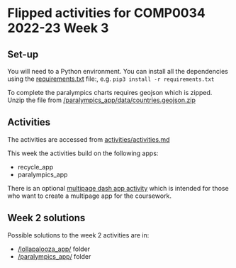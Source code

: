 # Flipped activities for COMP0034 2022-23 Week 3

## Set-up

You will need to a Python environment. You can install all the dependencies using the [requirements.txt](/requirements.txt) file:, e.g. `pip3 install -r requirements.txt`

To complete the paralympics charts requires geojson which is zipped. Unzip the file from [/paralympics_app/data/countries.geojson.zip](/paralympics_app/data/countries.geojson.zip)

## Activities

The activities are accessed from [activities/activities.md](/activities/activities.md)

This week the activities build on the following apps:

- recycle_app
- paralympics_app

There is an optional [multipage dash app activity](/activities/multi_page_dash_app.md) which is intended for those who want to create a multipage app for the coursework.

## Week 2 solutions

Possible solutions to the week 2 activities are in:

- [/lollapalooza_app/](/lollapalooza_app/) folder
- [/paralympics_app/](/paralympics_app/) folder
